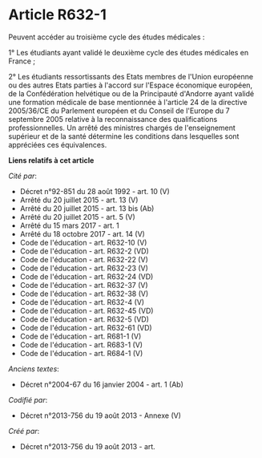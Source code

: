 # Article R632-1

Peuvent accéder au troisième cycle des études médicales :

1° Les étudiants ayant validé le deuxième cycle des études médicales en France ;

2° Les étudiants ressortissants des Etats membres de l'Union européenne ou des autres Etats parties à l'accord sur l'Espace
économique européen, de la Confédération helvétique ou de la Principauté d'Andorre ayant validé une formation médicale de
base mentionnée à l'article 24 de la directive 2005/36/CE du Parlement européen et du Conseil de l'Europe du 7 septembre 2005
relative à la reconnaissance des qualifications professionnelles. Un arrêté des ministres chargés de l'enseignement supérieur
et de la santé détermine les conditions dans lesquelles sont appréciées ces équivalences.

**Liens relatifs à cet article**

_Cité par_:

  - Décret n°92-851 du 28 août 1992 - art. 10 (V)
  - Arrêté du 20 juillet 2015 - art. 13 (V)
  - Arrêté du 20 juillet 2015 - art. 13 bis (Ab)
  - Arrêté du 20 juillet 2015 - art. 5 (V)
  - Arrêté du 15 mars 2017 - art. 1
  - Arrêté du 18 octobre 2017 - art. 14 (V)
  - Code de l'éducation - art. R632-10 (V)
  - Code de l'éducation - art. R632-2 (VD)
  - Code de l'éducation - art. R632-22 (V)
  - Code de l'éducation - art. R632-23 (V)
  - Code de l'éducation - art. R632-24 (VD)
  - Code de l'éducation - art. R632-37 (V)
  - Code de l'éducation - art. R632-38 (V)
  - Code de l'éducation - art. R632-4 (V)
  - Code de l'éducation - art. R632-45 (VD)
  - Code de l'éducation - art. R632-5 (VD)
  - Code de l'éducation - art. R632-61 (VD)
  - Code de l'éducation - art. R681-1 (V)
  - Code de l'éducation - art. R683-1 (V)
  - Code de l'éducation - art. R684-1 (V)

_Anciens textes_:

  - Décret n°2004-67 du 16 janvier 2004 - art. 1 (Ab)

_Codifié par_:

  - Décret n°2013-756 du 19 août 2013 -  Annexe (V)

_Créé par_:

  - Décret n°2013-756 du 19 août 2013 - art.
